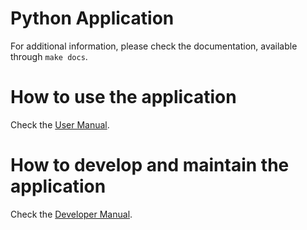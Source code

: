 # Python Application

For additional information, please check the documentation, available through `make docs`.

# How to use the application

Check the [User Manual]().

# How to develop and maintain the application

Check the [Developer Manual]().